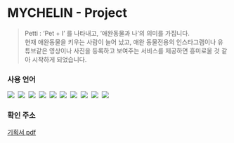 # MYCHELIN - Project

> Petti : ‘Pet + I’ 를 나타내고, ‘애완동물과 나’의 의미를 가집니다.  
> 현재 애완동물을 키우는 사람이 늘어 났고, 애완 동물전용의 인스타그램이나 유튜브같은 영상이나 사진을 등록하고 보여주는 서비스를 제공하면 흥미로울 것 같아 시작하게 되었습니다.

### 사용 언어

<img src="https://img.shields.io/badge/Typescript-3178C6?style=flat-square&logo=typescript&logoColor=white" />&nbsp;
<img src="https://img.shields.io/badge/React-61DAFB?style=flat-square&logo=React&logoColor=white" />&nbsp;
<img src="https://img.shields.io/badge/ReactQuery-FF4154?style=flat-square&logo=React-query&logoColor=white" />&nbsp;
<img src="https://img.shields.io/badge/Recoil-3578E5?style=flat-square&logo=recoil&logoColor=white" />&nbsp;
<img src="https://img.shields.io/badge/styled--components-DB7093?style=flat-square&logo=styledcomponents&logoColor=white" />&nbsp;
<img src="https://img.shields.io/badge/JavaScript-F7DF1E?style=flat-square&logo=JavaScript&logoColor=white" />&nbsp;
<img src="https://img.shields.io/badge/Node.js-339933?style=flat-square&logo=Node.js&logoColor=white" />&nbsp;
<img src="https://img.shields.io/badge/MongoDB-47A248?style=flat-square&logo=MongoDB&logoColor=white" />&nbsp;
<img src="https://img.shields.io/badge/HTML5-E34F26?style=flat-square&logo=HTML5&logoColor=white" />&nbsp;
<img src="https://img.shields.io/badge/CSS3-1572B6?style=flat-square&logo=CSS3&logoColor=white" />&nbsp;

### 확인 주소

[기획서 pdf](https://github.com/riccio-ryu/portfolio/tree/master/personal_work/petti/portfolio/petti_port.pdf)
